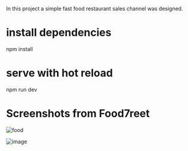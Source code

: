 In this project a simple fast food restaurant sales channel was designed.



# install dependencies
npm install

# serve with hot reload
npm run dev




# Screenshots from Food7reet


![food](https://github.com/yilmaz-dv/foodStreet7/assets/69323849/550883bd-3f74-4979-a830-56098bf5e507)


![image](https://github.com/yilmaz-dv/foodStreet7/assets/69323849/a3810496-a434-44ee-9b90-0a9f087eb967)
